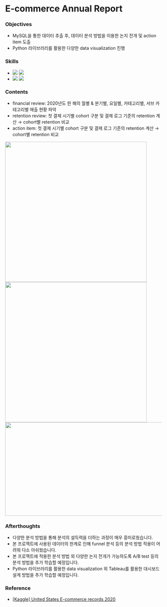 ####
# E-commerce Annual Report
### Objectives
- MySQL을 통한 데이터 추출 후, 데이터 분석 방법을 이용한 논지 전개 및 action item 도출
- Python 라이브러리를 활용한 다양한 data visualization 진행
####
### Skills
-
    <div align="left"><img src="https://img.shields.io/badge/[MySQL]-JOIN / GROUP BY / Pivot Table / SubQuery / Window Functions 외 다수-4479A1"/>
    <img src="https://img.shields.io/badge/[data analysis]- AARRR / classic retention & rolling retention / cohort / correlation-FF6600"/><br>
- 
    <div align="left"><img src="https://img.shields.io/badge/[Python]-pandas / matplotlib / seaborn-4479A1"/>
    <img src="https://img.shields.io/badge/[data visualization]-catplot / histplot / lineplot / heatmap / pie-FF6600"/><br>  

####
### Contents
- financial review: 2020년도 한 해의 월별 & 분기별, 요일별, 카테고리별, 서브 카테고리별 매출 현황 파악
- retention review: 첫 결제 시기별 cohort 구분 및 결제 로그 기준의 retention 계산 → cohort별 retention 비교
- action item: 첫 결제 시기별 cohort 구분 및 결제 로그 기준의 retention 계산 → cohort별 retention 비교
<div align="left"><img src="https://user-images.githubusercontent.com/109773795/227499159-e6d57146-f709-4c0b-a22d-b61690ca114f.png" width="455" height="450"/><img src="https://user-images.githubusercontent.com/109773795/227499316-cb13ab42-35bd-4c25-8519-3805c5db9ce2.png" width="455" height="450"/><br>

<div align="left"><img src="https://user-images.githubusercontent.com/109773795/227498356-e3929c40-f4a7-4fc0-bec2-f59dd01a0a3a.png" width="900" height="300"/>

####
### Afterthoughts
- 다양한 분석 방법을 통해 분석의 설득력을 더하는 과정이 매우 흥미로웠습니다.
- 본 프로젝트에 사용된 데이터의 한계로 인해 funnel 분석 등의 분석 방법 적용이 어려워 다소 아쉬웠습니다.
- 본 프로젝트에 적용한 분석 방법 외 다양한 논지 전개가 가능하도록 A/B test 등의 분석 방법을 추가 학습할 예정입니다.
- Python 라이브러리를 활용한 data visualization 외 Tableau를 활용한 대시보드 설계 방법을 추가 학습할 예정입니다.
####
### Reference
- [[Kaggle] United States E-commerce records 2020](https://www.kaggle.com/datasets/ammaraahmad/us-ecommerce-record-2020)
####
